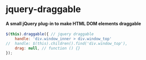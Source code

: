 # jquery-draggable

#### A small jQuery plug-in to make HTML DOM elements draggable

```javascript
$(this).draggable({ // jquery draggable
	handle: 'div.window_inner > div.window_top'
//	handle: $(this).children().find('div.window_top'),
	drag: null, // function () {}
});
```


